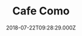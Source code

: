 ---
date: 2018-07-22T09:28:29.000Z
title: Cafe Como
latitude: 52.092888
longitude: 0.8363815
category: checkin
---